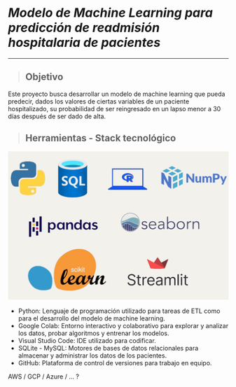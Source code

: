 # ***Modelo de Machine Learning para predicción de readmisión hospitalaria de pacientes***
---

> ## Objetivo
Este proyecto busca desarrollar un modelo de machine learning que pueda predecir, dados los valores de ciertas variables de un paciente hospitalizado, 
su probabilidad de ser reingresado en un lapso menor a 30 días después de ser dado de alta.


> ## Herramientas - Stack tecnológico
![Stack Tecnológico](https://github.com/No-Country-simulation/c19-109-m-data-bi/blob/44229c8b78604a9265117800006e56a9109c8faf/Images/Stack_tecnologico.png)
* Python: Lenguaje de programación utilizado para tareas de ETL como para el desarrollo del modelo de machine learning.
* Google Colab: Entorno interactivo y colaborativo para explorar y analizar los datos, probar algoritmos y entrenar los modelos.
* Visual Studio Code: IDE utilizado para codificar.
* SQLite - MySQL: Motores de bases de datos relacionales para almacenar y administrar los datos de los pacientes.
* GitHub: Plataforma de control de versiones para trabajo en equipo.

AWS / GCP / Azure / ... ?
